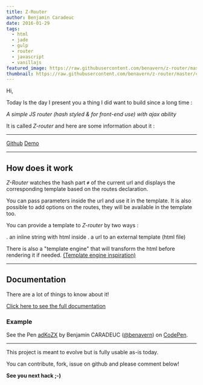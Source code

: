 ```yaml
---
title: Z-Router
author: Benjamin Caradeuc
date: 2016-01-29
tags:
  - html
  - jade
  - gulp
  - router
  - javascript
  - vanillajs
featured_image: https://raw.githubusercontent.com/benavern/z-router/master/cover.jpg
thumbnail: https://raw.githubusercontent.com/benavern/z-router/master/cover.jpg
---
```


Hi,

Today Is the day I present you a thing I did want to build since a long time :

_A simple JS router (hash styled & for front-end use) with ajax ability_

It is called *Z-router* and here are some information about it :

---

[Github](http://github.com/benavern/z-router)
[Demo](http://blog.caradeuc.info/z-router)

---

## How does it work

*Z-Router* watches the hash part `#` of the current url and displays the corresponding template based on the routes declaration.

You can pass parameters inside the url and use it in the template. It is also possible to add options on the routes, they will be available in the template too.

You can provide a template to *Z-router* by two ways :

. an inline string with html inside
. a url to an external template (html file)

There is also a "template engine" that will transform the html before rendering it if needed. [(Template engine inspiration)](http://krasimirtsonev.com/blog/article/Javascript-template-engine-in-just-20-line)

---

## Documentation

There are a lot of things to know about it!

[Click here to see the full documentation](http://labo.caradeuc.info/z-router)


### Example

<p data-height="360" data-theme-id="0" data-slug-hash="adKoZX" data-default-tab="result" data-user="benavern" class='codepen'>See the Pen <a href='http://codepen.io/benavern/pen/adKoZX/'>adKoZX</a> by Benjamin CARADEUC (<a href='http://codepen.io/benavern'>@benavern</a>) on <a href='http://codepen.io'>CodePen</a>.</p>
<script async src="//assets.codepen.io/assets/embed/ei.js"></script>

---

This project is meant to evolve but is fully usable as-is today.

You can contribute, fork, issue on github and please comment below!

__See you next hack ;-)__
